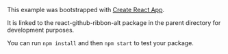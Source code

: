 This example was bootstrapped with [Create React App](https://github.com/facebook/create-react-app).

It is linked to the react-github-ribbon-alt package in the parent directory for development purposes.

You can run `npm install` and then `npm start` to test your package.
